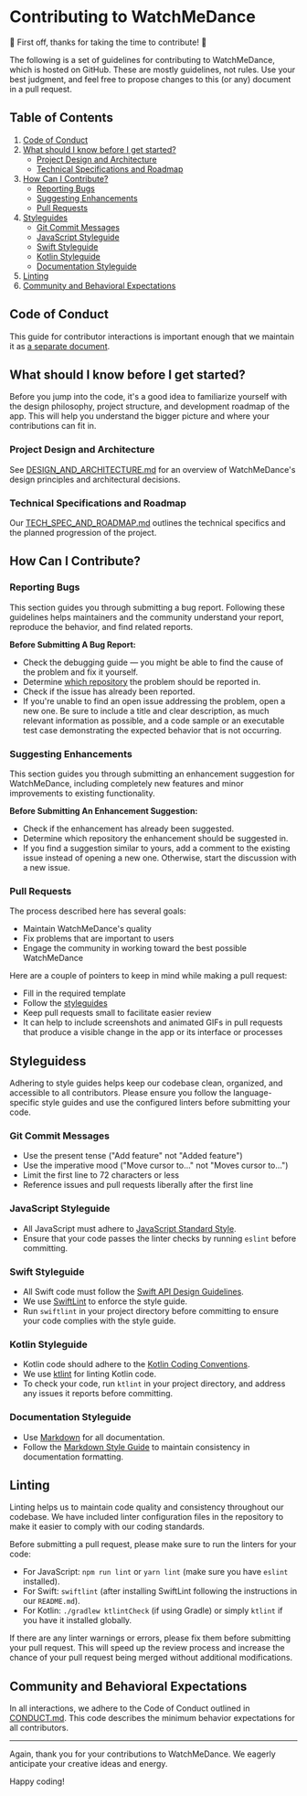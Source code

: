 # Contributing to WatchMeDance

🌟 First off, thanks for taking the time to contribute! 🌟

The following is a set of guidelines for contributing to WatchMeDance, which is hosted on GitHub. These are mostly guidelines, not rules. Use your best judgment, and feel free to propose changes to this (or any) document in a pull request.

## Table of Contents

1. [Code of Conduct](CONDUCT.md)
2. [What should I know before I get started?](#what-should-i-know-before-i-get-started)
   - [Project Design and Architecture](DESIGN_AND_ARCHITECTURE.md)
   - [Technical Specifications and Roadmap](TECH_SPEC_AND_ROADMAP.md)
3. [How Can I Contribute?](#how-can-i-contribute)
   - [Reporting Bugs](#reporting-bugs)
   - [Suggesting Enhancements](#suggesting-enhancements)
   - [Pull Requests](#pull-requests)
4. [Styleguides](#styleguides)
   - [Git Commit Messages](#git-commit-messages)
   - [JavaScript Styleguide](#javascript-styleguide)
   - [Swift Styleguide](#swift-styleguide)
   - [Kotlin Styleguide](#kotlin-styleguide)
   - [Documentation Styleguide](#documentation-styleguide)
5. [Linting](#linting)
6. [Community and Behavioral Expectations](#community-and-behavioral-expectations)

## Code of Conduct
This guide for contributor interactions is important enough that we maintain it as [a separate document](CONDUCT.md).

## What should I know before I get started?

Before you jump into the code, it's a good idea to familiarize yourself with the design philosophy, project structure, and development roadmap of the app. This will help you understand the bigger picture and where your contributions can fit in.

### Project Design and Architecture

See [DESIGN_AND_ARCHITECTURE.md](DESIGN_AND_ARCHITECTURE.md) for an overview of WatchMeDance's design principles and architectural decisions.

### Technical Specifications and Roadmap

Our [TECH_SPEC_AND_ROADMAP.md](TECH_SPEC_AND_ROADMAP.md) outlines the technical specifics and the planned progression of the project.

## How Can I Contribute?

### Reporting Bugs

This section guides you through submitting a bug report. Following these guidelines helps maintainers and the community understand your report, reproduce the behavior, and find related reports.

**Before Submitting A Bug Report:**

- Check the debugging guide — you might be able to find the cause of the problem and fix it yourself.
- Determine [which repository](https://github.com/WatchMeDance) the problem should be reported in.
- Check if the issue has already been reported.
- If you're unable to find an open issue addressing the problem, open a new one. Be sure to include a title and clear description, as much relevant information as possible, and a code sample or an executable test case demonstrating the expected behavior that is not occurring.

### Suggesting Enhancements

This section guides you through submitting an enhancement suggestion for WatchMeDance, including completely new features and minor improvements to existing functionality. 

**Before Submitting An Enhancement Suggestion:**

- Check if the enhancement has already been suggested.
- Determine which repository the enhancement should be suggested in.
- If you find a suggestion similar to yours, add a comment to the existing issue instead of opening a new one. Otherwise, start the discussion with a new issue.

### Pull Requests

The process described here has several goals:

- Maintain WatchMeDance's quality
- Fix problems that are important to users
- Engage the community in working toward the best possible WatchMeDance

Here are a couple of pointers to keep in mind while making a pull request:

- Fill in the required template
- Follow the [styleguides](#styleguides)
- Keep pull requests small to facilitate easier review
- It can help to include screenshots and animated GIFs in pull requests that produce a visible change in the app or its interface or processes

## Styleguidess

Adhering to style guides helps keep our codebase clean, organized, and accessible to all contributors. Please ensure you follow the language-specific style guides and use the configured linters before submitting your code.

### Git Commit Messages

- Use the present tense ("Add feature" not "Added feature")
- Use the imperative mood ("Move cursor to..." not "Moves cursor to...")
- Limit the first line to 72 characters or less
- Reference issues and pull requests liberally after the first line

### JavaScript Styleguide

- All JavaScript must adhere to [JavaScript Standard Style](https://standardjs.com/).
- Ensure that your code passes the linter checks by running `eslint` before committing.

### Swift Styleguide

- All Swift code must follow the [Swift API Design Guidelines](https://swift.org/documentation/api-design-guidelines/).
- We use [SwiftLint](https://github.com/realm/SwiftLint) to enforce the style guide. 
- Run `swiftlint` in your project directory before committing to ensure your code complies with the style guide.

### Kotlin Styleguide

- Kotlin code should adhere to the [Kotlin Coding Conventions](https://kotlinlang.org/docs/coding-conventions.html).
- We use [ktlint](https://github.com/pinterest/ktlint) for linting Kotlin code.
- To check your code, run `ktlint` in your project directory, and address any issues it reports before committing.

### Documentation Styleguide

- Use [Markdown](https://daringfireball.net/projects/markdown/) for all documentation.
- Follow the [Markdown Style Guide](https://cirosantilli.com/markdown-style-guide/) to maintain consistency in documentation formatting.

## Linting

Linting helps us to maintain code quality and consistency throughout our codebase. We have included linter configuration files in the repository to make it easier to comply with our coding standards.

Before submitting a pull request, please make sure to run the linters for your code:

- For JavaScript: `npm run lint` or `yarn lint` (make sure you have `eslint` installed).
- For Swift: `swiftlint` (after installing SwiftLint following the instructions in our `README.md`).
- For Kotlin: `./gradlew ktlintCheck` (if using Gradle) or simply `ktlint` if you have it installed globally.

If there are any linter warnings or errors, please fix them before submitting your pull request. This will speed up the review process and increase the chance of your pull request being merged without additional modifications.


## Community and Behavioral Expectations

In all interactions, we adhere to the Code of Conduct outlined in [CONDUCT.md](CONDUCT.md). This code describes the minimum behavior expectations for all contributors.

---

Again, thank you for your contributions to WatchMeDance. We eagerly anticipate your creative ideas and energy.

Happy coding!
